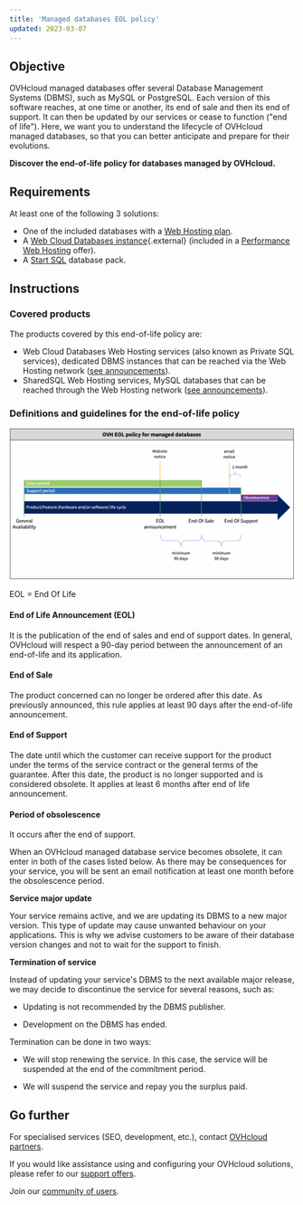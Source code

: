 ```yaml
---
title: 'Managed databases EOL policy'
updated: 2023-03-07
---
```


## Objective

OVHcloud managed databases offer several Database Management Systems (DBMS), such as MySQL or PostgreSQL. Each version of this software reaches, at one time or another, its end of sale and then its end of support. It can then be updated by our services or cease to function ("end of life"). Here, we want you to understand the lifecycle of OVHcloud managed databases, so that you can better anticipate and prepare for their evolutions.

**Discover the end-of-life policy for databases managed by OVHcloud.**

## Requirements

At least one of the following 3 solutions:

- One of the included databases with a [Web Hosting plan](/links/web/hosting).
- A [Web Cloud Databases instance](https://www.ovh.ie/cloud-databases/){.external} (included in a [Performance Web Hosting](/links/web/hosting) offer).
- A [Start SQL](/links/web/hosting-options-startsql) database pack.

## Instructions

### Covered products

The products covered by this end-of-life policy are:

- Web Cloud Databases Web Hosting services (also known as Private SQL services), dedicated DBMS instances that can be reached via the Web Hosting network ([see announcements](/pages/web_cloud/web_cloud_databases/clouddb-eos-eol)).
- SharedSQL Web Hosting services, MySQL databases that can be reached through the Web Hosting network ([see announcements](/pages/web_cloud/web_hosting/sql_eos_eol)).

### Definitions and guidelines for the end-of-life policy

![timeline](images/ovhcloud-eol-policy-for-managed-databases-timeline.png)

EOL = End Of Life

#### End of Life Announcement (EOL)

It is the publication of the end of sales and end of support dates. In general, OVHcloud will respect a 90-day period between the announcement of an end-of-life and its application.

#### End of Sale

The product concerned can no longer be ordered after this date. As previously announced, this rule applies at least 90 days after the end-of-life announcement.

#### End of Support

The date until which the customer can receive support for the product under the terms of the service contract or the general terms of the guarantee.
After this date, the product is no longer supported and is considered obsolete.
It applies at least 6 months after end of life announcement.

#### Period of obsolescence

It occurs after the end of support.

When an OVHcloud managed database service becomes obsolete, it can enter in both of the cases listed below.
As there may be consequences for your service, you will be sent an email notification at least one month before the obsolescence period.

**Service major update**

Your service remains active, and we are updating its DBMS to a new major version.
This type of update may cause unwanted behaviour on your applications. This is why we advise customers to be aware of their database version changes and not to wait for the support to finish.

**Termination of service**

Instead of updating your service's DBMS to the next available major release, we may decide to discontinue the service for several reasons, such as:

- Updating is not recommended by the DBMS publisher.

- Development on the DBMS has ended.

Termination can be done in two ways:

- We will stop renewing the service. In this case, the service will be suspended at the end of the commitment period.

- We will suspend the service and repay you the surplus paid.

## Go further

For specialised services (SEO, development, etc.), contact [OVHcloud partners](/links/partner).

If you would like assistance using and configuring your OVHcloud solutions, please refer to our [support offers](/links/support).

Join our [community of users](/links/community). 
